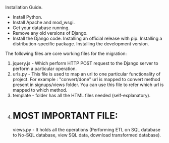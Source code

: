 Installation Guide.

- Install Python.
- Install Apache and mod_wsgi.
- Get your database running.
- Remove any old versions of Django.
- Install the Django code. Installing an official release with pip. Installing a distribution-specific package. Installing the development version.

The following files are core working files for the migration:

1)  jquery.js - Which perform HTTP POST request to the Django server to perform a particular operation.
2)  urls.py - This file is used to map an url to one particular functionality of project. 
    For example : "convert/done" url is mapped to convert method present in signups/views folder.
    You can use this file to refer which url is mapped to which method.
3)  template - folder has all the HTML files needed (self-explanatory).
4)  # MOST IMPORTANT FILE:
    views.py -  It holds all the operations (Performing ETL on SQL database to No-SQL database, view SQL data, download transformed database).
